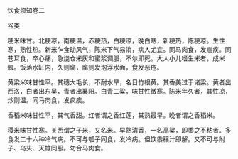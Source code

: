 饮食须知卷二

谷类

粳米味甘。北粳凉，南粳温，赤粳热，白粳凉，晚白寒，新粳热，陈粳凉。生性寒，熟性热。新米乍食动风气，陈米下气易消，病人尤宜。同马肉食，发痼疾。同苍耳食，卒心痛，急烧仓米灰和蜜浆调服，不尔即死。大人小儿嗜生米者，成米瘕。饭落水缸内，久则腐，腐则发泡浮水面，食发恶疮。

黄粱米味甘性平。其穗大毛长，不耐水旱，名日竹根黄。其香美过于诸粱。黄者出西洛，白者出东吴，青者出襄阳。白青二粱，味甘性微寒。陈米年久者，其性凉，炒则温。同马肉食，发疯疾。

香稻米味甘性平，其气香甜。红者谓之香红莲，其熟最早。晚者谓之香稻米。

稷米味甘性寒。关西谓之子米，又名米。早熟清香，一名高梁，即黍之不粘者。多食发二十六种冷气病。不可与瓠子同食，发冷病。但饮黍穰汁即解。又不可与附子、乌头、天雄同服。勿合马肉食。